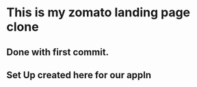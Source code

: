 # This is my zomato landing page clone

## Done with first commit.

## Set Up created here for our appln
